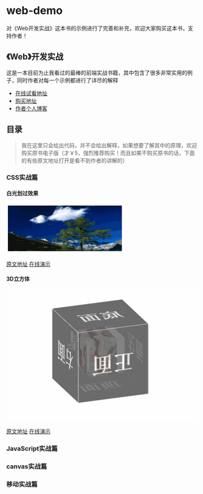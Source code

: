 # web-demo
对《Web开发实战》这本书的示例进行了完善和补充，欢迎大家购买这本书，支持作者！

## 《Web》开发实战
这是一本目前为止我看过的最棒的前端实战书籍，其中包含了很多非常实用的例子，同时作者对每一个示例都进行了详尽的解释

* [在线试看地址](https://www.kancloud.cn/dennis/javascriptmethod/261471)
* [购买地址](https://www.kancloud.cn/dennis/javascriptmethod)
* [作者个人博客](http://ghmagical.com/)

## 目录
> 我在这里只会给出代码，并不会给出解释，如果想要了解其中的原理，欢迎购买原书电子版（才￥5，强烈推荐购买！而且如果不购买原书的话，下面的有些原文地址打开是看不到作者的讲解的）

### CSS实战篇

#### 白光划过效果

![白光划过效果](./Sampleimg/highlight.gif)

[原文地址](https://www.kancloud.cn/dennis/javascriptmethod/261473)
[在线演示](http://merrier.github.io/web-demo/CSS/highlight/highlight.html)

#### 3D立方体

![3D立方体](./Sampleimg/cude.gif)

[原文地址](https://www.kancloud.cn/dennis/javascriptmethod/261474)
[在线演示](http://merrier.github.io/web-demo/CSS/cude/cude.html)

####

### JavaScript实战篇

### canvas实战篇

### 移动实战篇

